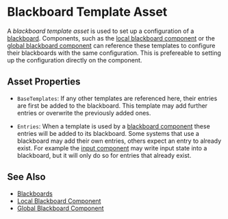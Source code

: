 # Blackboard Template Asset

A *blackboard template asset* is used to set up a configuration of a [blackboard](blackboards.md). Components, such as the [local blackboard component](local-blackboard-component.md) or the [global blackboard component](global-blackboard-component.md) can reference these templates to configure their blackboards with the same configuration. This is prefereable to setting up the configuration directly on the component.

## Asset Properties

* `BaseTemplates`: If any other templates are referenced here, their entries are first be added to the blackboard. This template may add further entries or overwrite the previously added ones.

* `Entries`: When a template is used by a [blackboard component](local-blackboard-component.md) these entries will be added to its blackboard. Some systems that use a blackboard may add their own entries, others expect an entry to already exist. For example the [input component](input-component.md) may write input state into a blackboard, but it will only do so for entries that already exist.

## See Also

* [Blackboards](blackboards.md)
* [Local Blackboard Component](local-blackboard-component.md)
* [Global Blackboard Component](global-blackboard-component.md)

